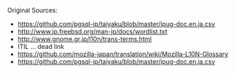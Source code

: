 Original Sources:

* https://github.com/pgsql-jp/taiyaku/blob/master/jpug-doc.en.ja.csv
* http://www.jp.freebsd.org/man-jp/docs/wordlist.txt
* http://www.gnome.gr.jp/l10n/trans-terms.html
* ITIL ... dead link
* https://github.com/mozilla-japan/translation/wiki/Mozilla-L10N-Glossary
* https://github.com/pgsql-jp/taiyaku/blob/master/jpug-doc.en.ja.csv
